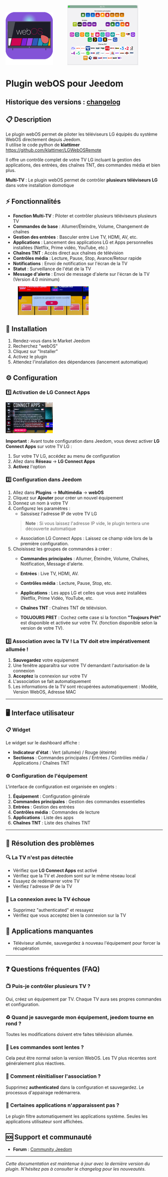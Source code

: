 <img src="./images/webOS_icon.png" 
     alt="webOS_icon" 
     style="width:30%; height:auto;" /> 
&nbsp;&nbsp;&nbsp;&nbsp;&nbsp;&nbsp;&nbsp;&nbsp;&nbsp;&nbsp;
<img src="./images/image1.png" 
     alt="image" 
     style="width:45%; height:auto;" />


# Plugin webOS pour Jeedom

## Historique des versions : [changelog](CHANGELOG.md) 

## 📋 Description

Le plugin webOS permet de piloter les téléviseurs LG équipés du système WebOS directement depuis Jeedom.  
Il utilise le code python de **klattimer** https://github.com/klattimer/LGWebOSRemote

Il offre un contrôle complet de votre TV LG incluant la gestion des applications, des entrées, des chaînes TNT, des commandes média et bien plus.

**Multi-TV** : Le plugin webOS permet de contrôler **plusieurs téléviseurs LG** dans votre installation domotique

## ⚡ Fonctionnalités

- **Fonction Multi-TV** : Piloter et contrôler plusieurs téléviseurs plusieurs TV
- **Commandes de base** : Allumer/Éteindre, Volume, Changement de chaînes
- **Gestion des entrées** : Basculer entre Live TV, HDMI, AV, etc.
- **Applications** : Lancement des applications LG et Apps personnelles installées (Netflix, Prime vidéo, YouTube, etc.)
- **Chaînes TNT** : Accès direct aux chaînes de télévision
- **Contrôles média** : Lecture, Pause, Stop, Avance/Retour rapide
- **Notifications** : Envoi de notification sur l'écran de la TV
- **Statut** : Surveillance de l'état de la TV
- **Message d'alerte** : Envoi de message d'alerte sur l'écran de la TV (Version 4.0 minimum)


&nbsp;&nbsp;&nbsp;&nbsp;&nbsp;&nbsp;&nbsp;&nbsp;&nbsp;&nbsp;<img src="./images/image2.png" 
     alt="image" 
     style="width:45%; height:auto;" />

## 🚀 Installation

1. Rendez-vous dans le Market Jeedom
2. Recherchez "webOS" 
3. Cliquez sur "Installer"
4. Activez le plugin
5. Attendez l'installation des dépendances (lancement automatique)

## ⚙️ Configuration

### 1️⃣ Activation de LG Connect Apps  
  
<img src="./images/image3.png" 
     alt="image" 
     style="width:30%; height:auto;" />

  **Important** : Avant toute configuration dans Jeedom, vous devez activer **LG Connect Apps** sur votre TV LG :

  1. Sur votre TV LG, accédez au menu de configuration
  2. Allez dans **Réseau** → **LG Connect Apps**
  3. **Activez** l'option

### 2️⃣ Configuration dans Jeedom

  1. Allez dans **Plugins** → **Multimédia** → **webOS**
  2. Cliquez sur **Ajouter** pour créer un nouvel équipement
  3. Donnez un nom à votre TV
  4. Configurez les paramètres :
     - Saissisez l'adresse IP de votre TV LG
     > **Note** : Si vous laissez l'adresse IP vide, le plugin tentera une découverte automatique
     - Association LG Connect Apps : Laissez ce champ vide lors de la première configuration.
  5. Choisissez les groupes de commandes à créer :
     - **Commandes principales** : Allumer, Éteindre, Volume, Chaînes, Notification, Message d'alerte.
     - **Entrées** : Live TV, HDMI, AV.
     - **Contrôles média** : Lecture, Pause, Stop, etc.
     - **Applications** : Les apps LG et celles que vous avez installées (Netflix, Prime Vidéo, YouTube, etc.
     - **Chaînes TNT** : Chaînes TNT de télévision.

     - **TOUJOURS PRET** : Cochez cette case si la fonction **"Toujours Prêt"** est disponible et activée sur votre TV.
      (fonction disponible selon la version de votre TV).

### 3️⃣ Association avec la TV ! La TV doit etre impérativement allumée !

  1. **Sauvegardez** votre equipement
  2. Une fenêtre apparaîtra sur votre TV demandant l'autorisation de la connexion
  3. **Acceptez** la connexion sur votre TV
  4. L'association se fait automatiquement
  5. Les informations de la TV sont récupérées automatiquement : Modèle, Version WebOS, Adresse MAC

---

## 🖥️ Interface utilisateur

### 📋 Widget

  Le widget sur le dashboard affiche :
  - **Indicateur d'état** : Vert (allumée) / Rouge (éteinte)
  - **Sectionss** : Commandes principales / Entrées / Contrôles média / Applications / Chaînes TNT

### ⚙️ Configuration de l'équipement 

  L'interface de configuration est organisée en onglets :

  1. **Équipement** : Configuration générale
  2. **Commandes principales** : Gestion des commandes essentielles
  3. **Entrées** : Gestion des entrées
  4. **Contrôles média** : Commandes de lecture
  5. **Applications** : Liste des apps
  6. **Chaînes TNT** : Liste des chaînes TNT


---
## 🔧 Résolution des problèmes

### 🔍 La TV n'est pas détectée
  - Vérifiez que **LG Connect Apps** est activé
  - Vérifiez que la TV et Jeedom sont sur le même réseau local
  - Essayez de redémarrer votre TV
  - Vérifiez l'adresse IP de la TV

### 🔗 La connexion avec la TV échoue
  - Supprimez "authenticated" et ressayez
  - Vérifiez que vous acceptez bien la connexion sur la TV

## 📱 Applications manquantes
  - Téléviseur allumée, sauvegardez à nouveau l'équipement pour forcer la récupération

---

## ❓ Questions fréquentes (FAQ)

### 📺 Puis-je contrôler plusieurs TV ?
Oui, créez un équipement par TV. Chaque TV aura ses propres commandes et configuration.

### ♻️ Quand je sauvegarde mon équipement, jeedom tourne en rond ?
Toutes les modifications doivent etre faites télévision allumée.

### 🐌 Les commandes sont lentes ?
Cela peut être normal selon la version WebOS. Les TV plus récentes sont généralement plus réactives.

### 🔄 Comment réinitialiser l'association ?
Supprimez **authenticated** dans la configuration et sauvegardez. Le processus d'appairage redémarrera.

### 📱 Certaines applications n'apparaissent pas ?
Le plugin filtre automatiquement les applications système. Seules les applications utilisateur sont affichées.

## 🆘 Support et communauté
- **Forum** : [Community Jeedom](https://community.jeedom.com/tag/plugin-webOS)

---

*Cette documentation est maintenue à jour avec la dernière version du plugin. N'hésitez pas à consulter le changelog pour les nouveautés.*

